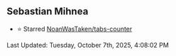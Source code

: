 <h2>Sebastian Mihnea</h2>

<!--RECENT_ACTIVITY:start-->
- ⭐ Starred [NoanWasTaken/tabs-counter](https://github.com/NoanWasTaken/tabs-counter)<br>
<!--RECENT_ACTIVITY:end-->
<!--RECENT_ACTIVITY:last_update-->
Last Updated: Tuesday, October 7th, 2025, 4:08:02 PM
<!--RECENT_ACTIVITY:last_update_end-->

<!---LOL-STATS-START-HERE--->
<!---LOL-STATS-END-HERE--->
